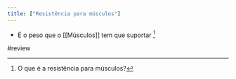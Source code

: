 ```yaml
---
title: ["Resistência para músculos"]
---
```

+ É o peso que o [[Músculos]] tem que suportar [^343052]

[^343052]: O que é a resistência para músculos?


#review 